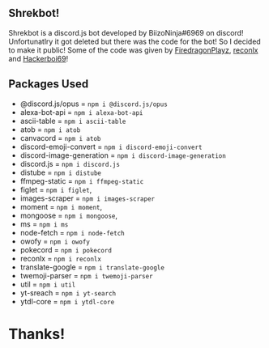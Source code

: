 ## Shrekbot! 

Shrekbot is a discord.js bot developed by BiizoNinja#6969 on discord! Unfortunatlry it got deleted but there was the code for the bot! So I decided to make it public! Some of the code was given by [FiredragonPlayz](https://github.com/firedragonplayz), [reconlx](https://github.com/reconlx) and [Hackerboi69](https://github.com/thehackerboi69github)! 

## Packages Used

- @discord.js/opus = `npm i @discord.js/opus`
- alexa-bot-api = `npm i alexa-bot-api`
- ascii-table = `npm i ascii-table`
- atob = `npm i atob`
- canvacord = `npm i atob`
- discord-emoji-convert = `npm i discord-emoji-convert`
- discord-image-generation = `npm i discord-image-generation`
- discord.js = `npm i discord.js`
- distube = `npm i distube`
- ffmpeg-static = `npm i ffmpeg-static`
- figlet = `npm i figlet`,
- images-scraper = `npm i images-scraper`
- moment = `npm i moment`,
- mongoose = `npm i mongoose`,
- ms = `npm i ms`
- node-fetch = `npm i node-fetch`
- owofy = `npm i owofy`
- pokecord = `npm i pokecord`
- reconlx = `npm i reconlx`
- translate-google = `npm i translate-google`
- twemoji-parser = `npm i twemoji-parser`
- util = `npm i util`
- yt-sreach = `npm i yt-search`
- ytdl-core = `npm i ytdl-core`

# Thanks!